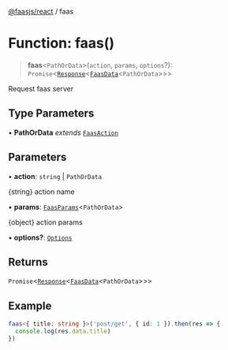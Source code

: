 [@faasjs/react](../README.md) / faas

# Function: faas()

> **faas**\<`PathOrData`\>(`action`, `params`, `options`?): `Promise`\<[`Response`](../classes/Response.md)\<[`FaasData`](../type-aliases/FaasData.md)\<`PathOrData`\>\>\>

Request faas server

## Type Parameters

• **PathOrData** *extends* [`FaasAction`](../type-aliases/FaasAction.md)

## Parameters

• **action**: `string` \| `PathOrData`

{string} action name

• **params**: [`FaasParams`](../type-aliases/FaasParams.md)\<`PathOrData`\>

{object} action params

• **options?**: [`Options`](../type-aliases/Options.md)

## Returns

`Promise`\<[`Response`](../classes/Response.md)\<[`FaasData`](../type-aliases/FaasData.md)\<`PathOrData`\>\>\>

## Example

```ts
faas<{ title: string }>('post/get', { id: 1 }).then(res => {
  console.log(res.data.title)
})
```
